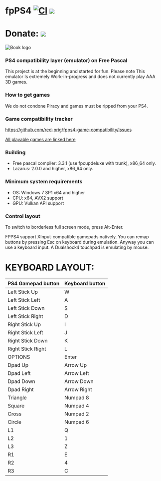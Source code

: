 
# fpPS4 [![CI](https://github.com/red-prig/fpPS4/actions/workflows/main.yml/badge.svg)](https://github.com/red-prig/fpPS4/actions) [<img src="https://img.shields.io/discord/1047920770225012769?color=5865F2&label=fpPS4&logo=discord&logoColor=white"/>](https://discord.gg/up9qatpX7M)

# Donate: [<img src="https://static.boosty.to/assets/images/logo.Ffjjd.svg"/>](https://boosty.to/fpps4)

![Book logo](https://i.imgur.com/KSUaG3F.png)

### PS4 compatibility layer (emulator) on Free Pascal
 
This project is at the beginning and started for fun.
Please note This emulator Is extremely Work-in-progress and does not currently play AAA 3D games.

### How to get games
We do not condone Piracy and games must be ripped from your PS4.

### Game compatibility tracker
https://github.com/red-prig/fpps4-game-compatibility/issues

[All playable games are linked here](https://github.com/red-prig/fpps4-game-compatibility/issues?q=is%3Aopen+is%3Aissue+label%3Astatus-playable)
 
### Building
- Free pascal compiler: 3.3.1 (use fpcupdeluxe with trunk), x86_64 only. 
- Lazarus: 2.0.0 and higher, x86_64 only. 

### Minimum system requirements 

- OS: Windows 7 SP1 x64 and higher 
- CPU: x64, AVX2 support
- GPU: Vulkan API support

### Control layout
To switch to borderless full screen mode, press Alt-Enter.

FPPS4 support XInput-compatible gamepads natively. You can remap buttons by pressing Esc on keyboard during emulation. 
Anyway you can use a keyboard input.
A Dualshock4 touchpad is emulating by mouse.

# KEYBOARD LAYOUT:
PS4 Gamepad button              | Keyboard button
:------------                   | :------------
Left Stick Up                   |W
Left Stick Left                 |A
Left Stick Down                 |S
Left Stick Right                |D
Right Stick Up                  |I
Right Stick Left                |J
Right Stick Down                |K
Right Stick Right               |L
OPTIONS                   		  |Enter
Dpad Up                   		  |Arrow Up
Dpad Left                   	  |Arrow Left
Dpad Down                   	  |Arrow Down
Dpad Right                   	  |Arrow Right
Triangle                   		  |Numpad 8
Square                   		    |Numpad 4
Cross                   		    |Numpad 2
Circle                   		    |Numpad 6
L1                   			      |Q
L2                   			      |1
L3                   			      |Z
R1                   			      |E
R2                   			      |4
R3                   			      |C
